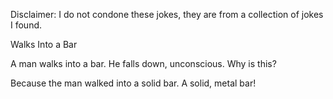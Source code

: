 Disclaimer: I do not condone these jokes, they are from a collection of jokes I found.

Walks Into a Bar

A man walks into a bar. He falls down, unconscious. Why is this?

Because the man walked into a solid bar. A solid, metal bar!

